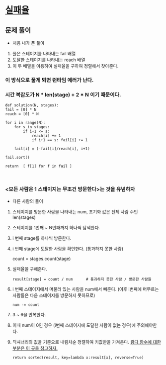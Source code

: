 # [실패율](https://programmers.co.kr/learn/courses/30/lessons/42889)

## 문제 풀이

- 처음 내가 푼 풀이
1. 풀은 스테이지를 나타내는 fail 배열
2. 도달한 스테이지를 나타내는 reach 배열
3. 이 두 배열을 이용하여 실패율을 구하여 정렬해서 찾아준다.

### 이 방식으로 풀게 되면 런타임 에러가 난다. <br>
### 시간 복잡도가 N * len(stage) + 2 * N 이기 때문이다. <br>

    
    def solution(N, stages):
    fail = [0] * N
    reach = [0] * N

    for i in range(N):
        for s in stages:
            if i+1 <= s:
                reach[i] += 1
                if i+1 == s: fail[i] += 1

        fail[i] = (-fail[i]/reach[i], i+1)

    fail.sort()

    return  [ f[1] for f in fail ]

<br>

### <모든 사람은 1 스테이지는 무조건 방문한다>는 것을 유념하자

- 다른 사람의 풀이
1. 스테이지를 방문한 사람을 나타내는 num, 초기화 값은 전체 사람 수인 len(stages)
2. 스테이지를 1번째 ~ N번째까지 하나씩 탐색한다.
3. i 번째 stage를 하나씩 방문한다.
4. i 번째 stage에 도달한 사람을 확인한다. (통과하지 못한 사람)
    
      count = stages.count(stage)
      
5. 실패율을 구해준다.

       result[stage] = count / num      # 통과하지 못한 사람 / 방문한 사람들
 
6. i 번째 스테이지에서 머물러 있는 사람을 num에서 빼준다. (이후 i번째에 머무르는 사람들은 다음 스테이지를 방문하지 못하므로)

       num -= count

7. 3 ~ 6을 반복한다. 
8. 이때 num이 0인 경우 (i번째 스테이지에 도달한 사람이 없는 경우)에 주의해야한다.
9. 딕셔너리의 값을 기준으로 내림차순 정렬하여 키값만을 가져온다. [람다 함수에 대한 부분은 이 곳을 참고하자.](https://github.com/bosl95/Algorithm/blob/master/README.md#pushpin-python에서-많이-쓰이지만-헷갈리는-lambda-함수에-대해-알아보기)

       return sorted(result, key=lambda x:result[x], reverse=True)


